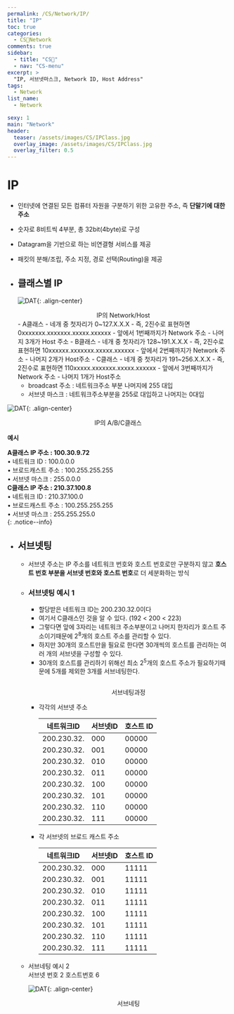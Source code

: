 ```yaml
---
permalink: /CS/Network/IP/
title: "IP"
toc: true
categories:
  - CS🐰Network
comments: true
sidebar:
  - title: "CS🐰"
  - nav: "CS-menu"
excerpt: >
  "IP, 서브넷마스크, Network ID, Host Address"
tags:
  - Network
list_name:
  - Network

sexy: 1
main: "Network"
header:
  teaser: /assets/images/CS/IPClass.jpg
  overlay_image: /assets/images/CS/IPClass.jpg
  overlay_filter: 0.5
---
```



# IP
- 인터넷에 연결된 모든 컴퓨터 자원을 구분하기 위한 고유한 주소, 즉 **단말기에 대한 주소**
- 숫자로 8비트씩 4부분, 총 32bit(4byte)로 구성
- Datagram을 기반으로 하는 비연결형 서비스를 제공
- 패킷의 분해/조립, 주소 지정, 경로 선택(Routing)을 제공

- ## 클래스별 IP
  ![DAT]({{site.baseurl}}/assets/images/CS/IPClass.jpg){: .align-center}
  <figcaption align="center">IP의 Network/Host</figcaption>
  - A클래스
    - 네개 중 첫자리가 0~127.X.X.X
    - 즉, 2진수로 표현하면 0xxxxxxx.xxxxxxx.xxxxx.xxxxxx
    - 앞에서 1번째까지가 Network 주소
    - 나머지 3개가 Host 주소
  - B클래스
    - 네개 중 첫자리가 128~191.X.X.X
    - 즉, 2진수로 표현하면 10xxxxxx.xxxxxxx.xxxxx.xxxxxx
    - 앞에서 2번째까지가 Network 주소
    - 나머지 2개가 Host주소
  - C클래스
    - 네개 중 첫자리가 191~256.X.X.X
    - 즉, 2진수로 표현하면 110xxxxx.xxxxxxx.xxxxx.xxxxxx
    - 앞에서 3번째까지가 Network 주소
    - 나머지 1개가 Host주소

  - broadcast 주소 : 네트워크주소 부분 나머지에 255 대입
  - 서브넷 마스크 : 네트워크주소부분을 255로 대입하고 나머지는 0대입

![DAT]({{site.baseurl}}/assets/images/CS/Class.jpg){: .align-center}
<figcaption align="center">IP의 A/B/C클래스</figcaption>

  **예시**  

  **A클래스 IP 주소 : 100.30.9.72**  
      • 네트워크 ID : 100.0.0.0  
      • 브로드캐스트 주소 : 100.255.255.255  
      • 서브넷 마스크 : 255.0.0.0  
  **C클래스 IP 주소 : 210.37.100.8**   
      • 네트워크 ID : 210.37.100.0  
      • 브로드캐스트 주소 : 100.255.255.255  
      • 서브넷 마스크 : 255.255.255.0  
  {: .notice--info}  

- ## 서브넷팅
  - 서브넷 주소는 IP 주소를 네트워크 번호와 호스트 번호로만 구분하지 않고 **호스트 번호 부분을 서브넷 번호와 호스트 번호**로 더 세분화하는 방식
  - ### 서브넷팅 예시 1
    - 할당받은 네트워크 ID는 200.230.32.0이다
    - 여기서 C클래스인 것을 알 수 있다. (192 < 200 < 223)
    - 그렇다면 앞에 3자리는 네트워크 주소부분이고 나머지 한자리가 호스트 주소이기때문에 2<sup>8</sup>개의 호스트 주소를 관리할 수 있다.
    - 하지만 30개의 호스트만을 필요로 한다면 30개씩의 호스트를 관리하는 여러 개의 서브넷을 구성할 수 있다.
    - 30개의 호스트를 관리하기 위해선 최소 2<sup>5</sup>개의 호스트 주소가 필요하기때문에 5개를 제외한 3개를 서브네팅한다.

    <figure style="width: 400px" class="align-center">
      <img src="{{site.baseurl}}/assets/images/CS/surve.jpg" alt="">
    </figure>
    <figcaption align="center">서브네팅과정</figcaption>

    - 각각의 서브넷 주소
  
      | 네트워크ID | 서브넷ID | 호스트 ID |
      |---------|---------|---------|
      |200.230.32.|000|00000|
      |200.230.32.|001|00000|
      |200.230.32.|010|00000|
      |200.230.32.|011|00000|
      |200.230.32.|100|00000|
      |200.230.32.|101|00000|
      |200.230.32.|110|00000|
      |200.230.32.|111|00000|

    - 각 서브넷의 브로드 캐스트 주소

      | 네트워크ID | 서브넷ID | 호스트 ID |
      |---------|---------|---------|
      |200.230.32.|000|11111|
      |200.230.32.|001|11111|
      |200.230.32.|010|11111|
      |200.230.32.|011|11111|
      |200.230.32.|100|11111|
      |200.230.32.|101|11111|
      |200.230.32.|110|11111|
      |200.230.32.|111|11111|

  - 서브네팅 예시 2   
    서브넷 번호 2 호스트번호 6

    ![DAT]({{site.baseurl}}/assets/images/CS/surve2.jpg){: .align-center}
    <figcaption align="center">서브네팅</figcaption>


